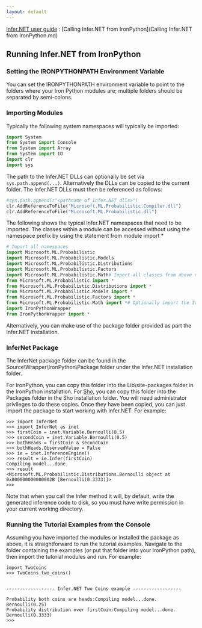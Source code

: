 ```yaml
---
layout: default 
--- 
```

[Infer.NET user guide](index.md) : [Calling Infer.NET from IronPython](Calling Infer.NET from IronPython.md)

## Running Infer.NET from IronPython

### Setting the IRONPYTHONPATH Environment Variable

You can set the IRONPYTHONPATH environment variable to point to the folders where your Iron Python modules are; multiple folders should be separated by semi-colons.

### Importing Modules

Typically the following system namespaces will typically be imported:

```python
import System  
from System import Console  
from System import Array  
from System import IO  
import clr  
import sys
```

The path to the Infer.NET DLLs can optionally be set via `sys.path.append(...)`. Alternatively the DLLs can be copied to the current folder. The Infer.NET DLLs must then be referenced as follows:

```python
#sys.path.append(r"<pathname of Infer.NET dlls>")  
clr.AddReferenceToFile("Microsoft.ML.Probabilistic.Compiler.dll")  
clr.AddReferenceToFile("Microsoft.ML.Probabilistic.dll")
```

The following shows the typical Infer.NET namespaces that need to be imported. The classes within a module can be accessed without using the namespace prefix by using the statement from module import *

```python
# Import all namespaces  
import Microsoft.ML.Probabilistic  
import Microsoft.ML.Probabilistic.Models  
import Microsoft.ML.Probabilistic.Distributions  
import Microsoft.ML.Probabilistic.Factors  
import Microsoft.ML.Probabilistic.Math# Import all classes from above namespaces  
from Microsoft.ML.Probabilistic import *  
from Microsoft.ML.Probabilistic.Distributions import *  
from Microsoft.ML.Probabilistic.Models import *  
from Microsoft.ML.Probabilistic.Factors import *  
from Microsoft.ML.Probabilistic.Math import *# Optionally import the IronPythonWrapper and associated classes  
import IronPythonWrapper  
from IronPythonWrapper import *
```

Alternatively, you can make use of the package folder provided as part the Infer.NET installation.

### InferNet Package

The InferNet package folder can be found in the Source\\Wrapper\\IronPython\\Package folder under the Infer.NET installation folder.

For IronPython, you can copy this folder into the Lib\\site-packages folder in the IronPython installation. For [Sho](http://research.microsoft.com/sho/), you can copy this folder into the Packages folder in the Sho installation folder. You will need administrator privileges to do these copies. Once they have been copied, you can just import the package to start working with Infer.NET. For example:

```
>>> import InferNet  
>>> import InferNet as inet  
>>> firstCoin = inet.Variable.Bernoulli(0.5)  
>>> secondCoin = inet.Variable.Bernoulli(0.5)  
>>> bothHeads = firstCoin & secondCoin  
>>> bothHeads.ObservedValue = False  
>>> ie = inet.InferenceEngine()  
>>> result = ie.Infer(firstCoin)  
Compiling model...done. 
>>> result  
<Microsoft.ML.Probabilistic.Distributions.Bernoulli object at 0x000000000000002B [Bernoulli(0.3333)]>  
>>>
```

Note that when you call the Infer method it will, by default, write the generated inference code to disk, so you must have write permission in your current working directory.

### Running the Tutorial Examples from the Console

Assuming you have imported the modules or installed the package as above, it is straightforward to run the tutorial examples. Navigate to the folder containing the examples (or put that folder into your IronPython path), then import the tutorial modules and run. For example:

```shell
import TwoCoins  
>>> TwoCoins.two_coins()  


------------------ Infer.NET Two Coins example ------------------  

Probability both coins are heads:Compiling model...done. 
Bernoulli(0.25)  
Probability distribution over firstCoin:Compiling model...done. 
Bernoulli(0.3333)  
>>>
```
